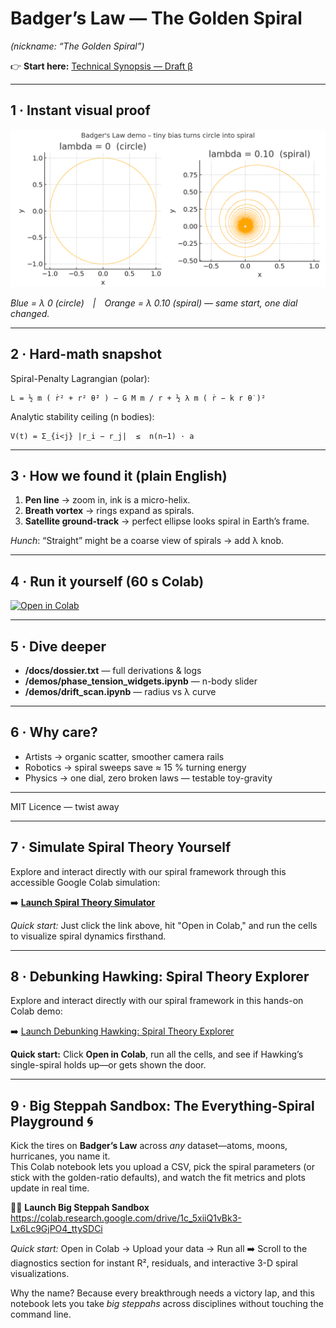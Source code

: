 # Badger’s Law — The Golden Spiral
_(nickname: “The Golden Spiral”)_

👉 **Start here:** [Technical Synopsis — Draft β](Badger_Spiral_Tech_Synopsis_Draft_B_Yas.txt)

---

## 1 · Instant visual proof

![Circle vs Spiral](https://raw.githubusercontent.com/Tomdubbayou/Badger-s-Law-The-Golden-Spiral/main/golden_spiral_demo.png)

*Blue = λ 0 (circle) | Orange = λ 0.10 (spiral) — same start, one dial changed.*

---

## 2 · Hard-math snapshot

Spiral-Penalty Lagrangian (polar):

```
L = ½ m ( ṙ² + r² θ̇² ) − G M m / r + ½ λ m ( ṙ − k r θ̇ )²
```

Analytic stability ceiling (n bodies):

```
V(t) = Σ_{i<j} |r_i − r_j|  ≤  n(n−1) · a
```

---

## 3 · How we found it (plain English)

1. **Pen line** → zoom in, ink is a micro-helix.  
2. **Breath vortex** → rings expand as spirals.  
3. **Satellite ground-track** → perfect ellipse looks spiral in Earth’s frame.  

*Hunch*: “Straight” might be a coarse view of spirals → add λ knob.

---

## 4 · Run it yourself (60 s Colab)

[![Open in Colab](https://colab.research.google.com/assets/colab-badge.svg)](https://colab.research.google.com/github/Tomdubbayou/Badger-s-Law-The-Golden-Spiral/blob/main/one_click_demo.ipynb)

---

## 5 · Dive deeper

* **/docs/dossier.txt** — full derivations & logs  
* **/demos/phase_tension_widgets.ipynb** — n-body slider  
* **/demos/drift_scan.ipynb** — radius vs λ curve  

---

## 6 · Why care?

* Artists → organic scatter, smoother camera rails  
* Robotics → spiral sweeps save ≈ 15 % turning energy  
* Physics → one dial, zero broken laws — testable toy-gravity

---

MIT Licence — twist away

---

## 7 · Simulate Spiral Theory Yourself

Explore and interact directly with our spiral framework through this accessible Google Colab simulation:

➡️ [**Launch Spiral Theory Simulator**](https://colab.research.google.com/drive/1tAYtLK_J7bV9DkfBu7N6zveQW942P3Ox?usp=sharing)

*Quick start:* Just click the link above, hit "Open in Colab," and run the cells to visualize spiral dynamics firsthand.

---

## 8 · Debunking Hawking: Spiral Theory Explorer

Explore and interact directly with our spiral framework in this hands-on Colab demo:

➡️ [Launch Debunking Hawking: Spiral Theory Explorer](https://colab.research.google.com/drive/1n5ZF6gmDkF6x-tScNdZ8_4ozJ9AmfOP6?usp=sharing)

**Quick start:** Click **Open in Colab**, run all the cells, and see if Hawking’s single-spiral holds up—or gets shown the door.

---

## 9 · Big Steppah Sandbox: The Everything-Spiral Playground 🌀

Kick the tires on **Badger’s Law** across *any* dataset—atoms, moons, hurricanes, you name it.  
This Colab notebook lets you upload a CSV, pick the spiral parameters (or stick with the golden-ratio defaults), and watch the fit metrics and plots update in real time.

🧑‍💻 **Launch Big Steppah Sandbox**  
<https://colab.research.google.com/drive/1c_5xiiQ1vBk3-Lx6Lc9GjPO4_ttySDCi>

*Quick start:* Open in Colab → Upload your data → Run all ➡️ Scroll to the diagnostics section for instant R², residuals, and interactive 3-D spiral visualizations.

Why the name? Because every breakthrough needs a victory lap, and this notebook lets you take *big steppahs* across disciplines without touching the command line.
